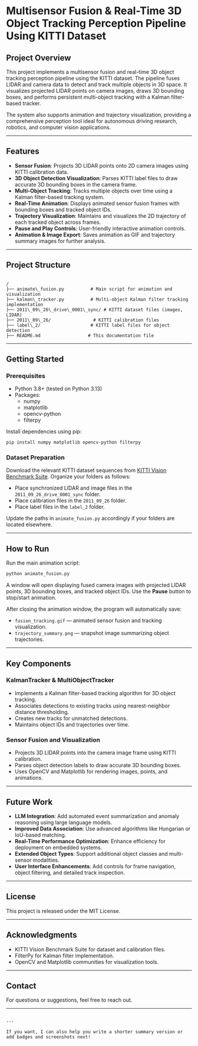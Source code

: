 # Multisensor Fusion & Real-Time 3D Object Tracking Perception Pipeline Using KITTI Dataset

## Project Overview

This project implements a multisensor fusion and real-time 3D object tracking perception pipeline using the KITTI dataset. The pipeline fuses LIDAR and camera data to detect and track multiple objects in 3D space. It visualizes projected LIDAR points on camera images, draws 3D bounding boxes, and performs persistent multi-object tracking with a Kalman filter-based tracker.

The system also supports animation and trajectory visualization, providing a comprehensive perception tool ideal for autonomous driving research, robotics, and computer vision applications.

---

## Features

- **Sensor Fusion**: Projects 3D LIDAR points onto 2D camera images using KITTI calibration data.
- **3D Object Detection Visualization**: Parses KITTI label files to draw accurate 3D bounding boxes in the camera frame.
- **Multi-Object Tracking**: Tracks multiple objects over time using a Kalman filter-based tracking system.
- **Real-Time Animation**: Displays animated sensor fusion frames with bounding boxes and tracked object IDs.
- **Trajectory Visualization**: Maintains and visualizes the 2D trajectory of each tracked object across frames.
- **Pause and Play Controls**: User-friendly interactive animation controls.
- **Animation & Image Export**: Saves animation as GIF and trajectory summary images for further analysis.

---

## Project Structure

```

/
├── animate\_fusion.py          # Main script for animation and visualization
├── kalman\_tracker.py          # Multi-object Kalman filter tracking implementation
├── 2011\_09\_26\_drive\_0001\_sync/ # KITTI dataset files (images, LIDAR)
├── 2011\_09\_26/                # KITTI calibration files
├── label\_2/                   # KITTI label files for object detection
├── README.md                  # This documentation file

````

---

## Getting Started

### Prerequisites

- Python 3.8+ (tested on Python 3.13)
- Packages:
  - numpy
  - matplotlib
  - opencv-python
  - filterpy

Install dependencies using pip:

```bash
pip install numpy matplotlib opencv-python filterpy
````

### Dataset Preparation

Download the relevant KITTI dataset sequences from [KITTI Vision Benchmark Suite](http://www.cvlibs.net/datasets/kitti/). Organize your folders as follows:

* Place synchronized LIDAR and image files in the `2011_09_26_drive_0001_sync` folder.
* Place calibration files in the `2011_09_26` folder.
* Place label files in the `label_2` folder.

Update the paths in `animate_fusion.py` accordingly if your folders are located elsewhere.

---

## How to Run

Run the main animation script:

```bash
python animate_fusion.py
```

A window will open displaying fused camera images with projected LIDAR points, 3D bounding boxes, and tracked object IDs. Use the **Pause** button to stop/start animation.

After closing the animation window, the program will automatically save:

* `fusion_tracking.gif` — animated sensor fusion and tracking visualization.
* `trajectory_summary.png` — snapshot image summarizing object trajectories.

---

## Key Components

### KalmanTracker & MultiObjectTracker

* Implements a Kalman filter-based tracking algorithm for 3D object tracking.
* Associates detections to existing tracks using nearest-neighbor distance thresholding.
* Creates new tracks for unmatched detections.
* Maintains object IDs and trajectories over time.

### Sensor Fusion and Visualization

* Projects 3D LIDAR points into the camera image frame using KITTI calibration.
* Parses object detection labels to draw accurate 3D bounding boxes.
* Uses OpenCV and Matplotlib for rendering images, points, and animations.

---

## Future Work

* **LLM Integration**: Add automated event summarization and anomaly reasoning using large language models.
* **Improved Data Association**: Use advanced algorithms like Hungarian or IoU-based matching.
* **Real-Time Performance Optimization**: Enhance efficiency for deployment on embedded systems.
* **Extended Object Types**: Support additional object classes and multi-sensor modalities.
* **User Interface Enhancements**: Add controls for frame navigation, object filtering, and detailed track inspection.

---

## License

This project is released under the MIT License.

---

## Acknowledgments

* KITTI Vision Benchmark Suite for dataset and calibration files.
* FilterPy for Kalman filter implementation.
* OpenCV and Matplotlib communities for visualization tools.

---

## Contact

For questions or suggestions, feel free to reach out.

---

```

---

If you want, I can also help you write a shorter summary version or add badges and screenshots next!
```